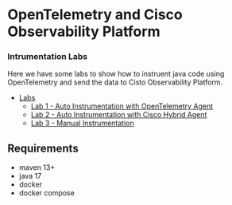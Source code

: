 # OpenTelemetry and Cisco Observability Platform
### Intrumentation Labs

Here we have some labs to show how to instruent java code using OpenTelemetry and send the data to Cisto Observability Platform.

<!--ts-->

   * [Labs](#)
      * [Lab 1 - Auto Instrumentation with OpenTelemetry Agent](#https://github.com/lof000/otel-cco-labs/tree/main/lab1_otel_autointrumentation)
      * [Lab 2 - Auto Instrumentation with Cisco Hybrid Agent ](#https://github.com/lof000/otel-cco-labs/tree/main/lab2_appd_hybrid_agent)
      * [Lab 3 - Manual Instrumentation](#https://github.com/lof000/otel-cco-labs/tree/main/lab3_manual_instrumentation)
      
<!--te-->

## Requirements

   *   maven 13+
   *   java 17
   *   docker
   *   docker compose

